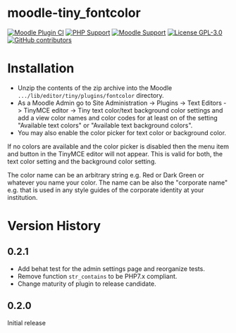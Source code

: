moodle-tiny_fontcolor
========================

[![Moodle Plugin 
CI](https://github.com/bfh/moodle-tiny_fontcolor/workflows/Moodle%20Plugin%20CI/badge.svg?branch=master)](https://github.com/bfh/moodle-tiny_fontcolor/actions?query=workflow%3A%22Moodle+Plugin+CI%22+branch%3Amaster)
[![PHP Support](https://img.shields.io/badge/php-7.4--8.1-blue)](https://github.com/bfh/moodle-tiny_fontcolor/action)
[![Moodle Support](https://img.shields.io/badge/Moodle-4.1+-orange)](https://github.com/bfh/moodle-tiny_fontcolor/actions)
[![License GPL-3.0](https://img.shields.io/github/license/bfh/moodle-tiny_fontcolor?color=lightgrey)](https://github.com/bfh/moodle-tiny_fontcolor/blob/main/LICENSE)
[![GitHub contributors](https://img.shields.io/github/contributors/bfh/moodle-tiny_fontcolor)](https://github.com/bfh/moodle-tiny_fontcolor/graphs/contributors)

# Installation #

- Unzip the contents of the zip archive into the Moodle `.../lib/editor/tiny/plugins/fontcolor` directory.
- As a Moodle Admin go to Site Administration -> Plugins -> Text Editors -> TinyMCE editor -> Tiny text color/text background color settings
and add a view color names and color codes for at least on of the setting "Available text colors" or "Available text background colors".
- You may also enable the color picker for text color or background color.
 
If no colors are available and the color picker is disabled then the
menu item and button in the TinyMCE editor will not appear. This is valid for both,
the text color setting and the background color setting.

The color name can be an arbitrary string e.g. Red or Dark Green or whatever you name
your color. The name can be also the "corporate name" e.g. that is used in any style guides
of the corporate identity at your institution.

# Version History #

## 0.2.1

- Add behat test for the admin settings page and reorganize tests.
- Remove function `str_contains` to be PHP7.x compliant.
- Change maturity of plugin to release candidate.

## 0.2.0
Initial release
